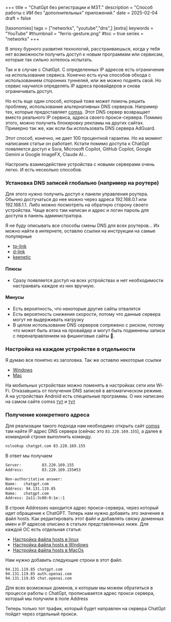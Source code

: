 +++
title = "ChatGpt без регистрации и МЗТ."
description = "Способ работы с ИИ без \"дополнительных\" приложений."
date = 2025-02-04
draft = false

[taxonomies]
tags = ["networks", "youtube","dns",]
[extra]
keywords = "YouTube"
#thumbnail = "ferris-gesture.png"
#toc = true
series = "networks"
+++

В эпоху бурного развития технологий, расстраиваешься, когда у тебя нет возможности получить доступ к новым программам или сервисам, которые так сильно хотелось испытать.

Так и в случае с ChatGpt. С определенных IP адресов есть ограничение на использование сервиса. Конечно есть куча способов обхода с использованием сторонних туннелей, или же можно поднять свой. Но сервис научился определять IP адреса провайдеров и снова ограничивать доступ.

Но есть еще один способ, который тоже может помочь решить проблему, использование альтернативных DNS серверов. Например тех, которые предоставляет [comss](https://www.comss.ru/page.php?id=7315). Этот DNS сервер возвращает вместо реального IP сервиса, адреса своего прокси-сервера. Помимо этого, можно получить блокировку рекламы на других сайтах. Примерно так же, как если бы использовать DNS сервера AdGuard.

Этот способ, конечно, не дает 100 процентной гарантии. Но на момент написания статьи он работает. Кстати помимо доступа к ChatGpt появляется доступ к Sora, Microsoft Copilot, GitHub Copilot, Google Gemini и Google ImageFX, Claude AI...

Настроить взаимодействие устройства с новыми серверами очень легко. И есть несколько способов.

### Установка DNS записей глобально (например на роутере)

Для этого нужно получить доступ к панели управления роутера. Обычно достучаться до нее можно через адреса 192.168.0.1 или 192.168.1.1. Либо можно посмотреть на обратную сторону своего устройства. Чаще всего там написан и адрес и логин пароль для доступа в панель администратора.

Я не буду описывать все способы смены DNS для всех роутеров... Их можно найти в интернете, оставлю ссылки на инструкции на самые популярные

- [tp-link](https://www.tp-link.com/ru/support/faq/1712/)
- [d-link](https://www.dlink.ru/by/faq/391/1037.html)
- [keenetic](https://help.keenetic.com/hc/ru/articles/213966649-%D0%98%D1%81%D0%BF%D0%BE%D0%BB%D1%8C%D0%B7%D0%BE%D0%B2%D0%B0%D0%BD%D0%B8%D0%B5-%D0%BF%D1%83%D0%B1%D0%BB%D0%B8%D1%87%D0%BD%D1%8B%D1%85-DNS-%D1%81%D0%B5%D1%80%D0%B2%D0%B5%D1%80%D0%BE%D0%B2)

#### Плюсы

- Сразу появляется доступ на всех устройствах и нет необходимости настраивать каждое из них вручную.

#### Минусы

- Есть вероятность, что некоторые другие сайты отвалятся
- Есть вероятность снижения скорости, потому что данные сервера могут не выдерживать нагрузку
- В целом использование DNS серверов сопряжено с риском, потому что может быть атака на провайдер и могут быть подменены записи с перенаправлением на фишинговые сайты 🧐.

### Настройка на каждом устройстве в отдельности

Я думаю все понятно из заголовка. Так же оставлю некоторые ссылки

- [Windows](https://remontka.pro/change-dns-server-windows/)
- [Mac](https://support.apple.com/ru-ru/guide/mac-help/mh141272/mac)

На мобильных устройствах можно поменять в настройках сети или Wi-Fi. Отказавшись от получения DNS записей в автоматическом режиме. А на устройствах Android есть специльные программы. О них написано на самом сайте comss [тут](https://www.comss.ru/page.php?id=7120) и [тут](https://www.comss.ru/page.php?id=7316)

### Получение конкретного адреса

Для реализации такого подхода нам необходимо открыть сайт [comss](https://www.comss.ru/page.php?id=7315) там найти IP адрес DNS сервера (сейчас это `83.220.169.155`), а далее в командной строке выполнить команду.

```bash
nslookup chatgpt.com 83.220.169.155
```

В ответ мы получаем

```bash
Server:         83.220.169.155
Address:        83.220.169.155#53

Non-authoritative answer:
Name:   chatgpt.com
Address: 94.131.119.85
Name:   chatgpt.com
Address: 2a11:3c00:0:1e::1
```

В строке Addresses находится адрес прокси-сервера, через который идет обращение к ChatGPT. Теперь нам нужно добавить это значение в файл hosts. Как редактировать этот файл и добавлять связку доменных имен и IP адресов описано в статьях представленных ниже. Для каждой ОС есть отдельная статья:

- [Настройка файла hosts в linux](https://help.reg.ru/support/dns-servery-i-nastroyka-zony/rabota-s-dns-serverami/fayl-hosts-na-linux#0)
- [Настройка файла hosts в Windows](https://help.reg.ru/support/dns-servery-i-nastroyka-zony/rabota-s-dns-serverami/fayl-hosts-dlya-windows-10)
- [Настройка файла hosts в MacOs](https://help.reg.ru/support/dns-servery-i-nastroyka-zony/rabota-s-dns-serverami/fayl-hosts-na-macos)

Нам нужно добавить следующие строки в этот файл.

```text
94.131.119.85 chatgpt.com
94.131.119.85 auth.openai.com
94.131.119.85 chat.openai.com
```

Для всех возможных доменов, к которым мы можем обратиться в процессе работы с ChatGpt, прописывается адрес прокси сервера, который мы получили в поле Address

Теперь только тот трафик, который будет направлен на сервера ChatGpt пойдет через отдельный прокси.
